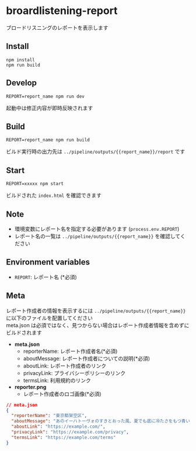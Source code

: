 # broardlistening-report

ブロードリスニングのレポートを表示します

## Install
```
npm install
npm run build
```

## Develop
```
REPORT=report_name npm run dev
```
起動中は修正内容が即時反映されます

## Build
```
REPORT=report_name npm run build
```
ビルド実行時の出力先は `../pipeline/outputs/{{report_name}}/report` です

## Start
```
REPORT=xxxxx npm start
```
ビルドされた `index.html` を確認できます

## Note
- 環境変数にレポート名を指定する必要があります (`process.env.REPORT`)
- レポート名の一覧は `../pipeline/outputs/{{report_name}}` を確認してください

## Environment variables
- `REPORT`: レポート名 (*必須)

## Meta

レポート作成者の情報を表示するには `../pipeline/outputs/{{report_name}}` に以下のファイルを配置してください  
meta.json は必須ではなく、見つからない場合はレポート作成者情報を含めずにビルドされます

- **meta.json**
  - reporterName: レポート作成者名(*必須)
  - aboutMessage: レポート作成者についての説明(*必須)
  - aboutLink: レポート作成者のリンク
  - privacyLink: プライバシーポリシーのリンク
  - termsLink: 利用規約のリンク
- **reporter.png**
  - レポート作成者のロゴ画像(*必須)

```meta.json
// meta.json
{
  "reporterName": "東京都架空区",
  "aboutMessage": "あのイーハトーヴォのすきとおった風、夏でも底に冷たさをもつ青いそら、うつくしい森で飾られたモリーオ市、郊外のぎらぎらひかる草の波。",
  "aboutLink": "https://example.com/",
  "privacyLink": "https://example.com/privacy",
  "termsLink": "https://example.com/terms"
}
```
